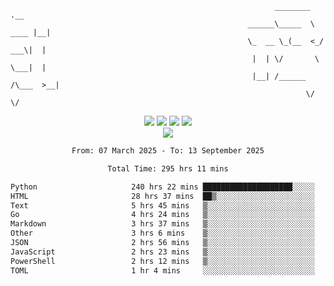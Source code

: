 ```
                                                           ________        .__ 
                                                     ______\_____  \  ____ |__|
                                                     \_  __ \_(__  <_/ ___\|  |
                                                      |  | \/       \  \___|  |
                                                      |__| /______  /\___  >__|
                                                                  \/     \/    
```

<div align="center">
  <img src="https://komarev.com/ghpvc/?username=r3ci&label=Profile%20views&color=000000&style=for-the-badge"/>
  <img src="https://img.shields.io/github/followers/R3CI?color=black&style=for-the-badge&logo=github&label=Follows"/>
  <img src="https://img.shields.io/github/stars/R3CI?color=black&style=for-the-badge&logo=github&label=Stars"/>
 
  <img src="https://github-widgetbox.vercel.app/api/profile?username=R3CI&data=followers,repositories,stars,commits&theme=rgb">
  <br>

  <img src="https://github-widgetbox.vercel.app/api/skills?languages=python,go,json&theme=rgb&includeNames=true">
  <br>
  
</p>

<!--START_SECTION:waka-->

```txt
From: 07 March 2025 - To: 13 September 2025

Total Time: 295 hrs 11 mins

Python                     240 hrs 22 mins ████████████████████░░░░░   80.58 %
HTML                       28 hrs 37 mins  ██▒░░░░░░░░░░░░░░░░░░░░░░   09.60 %
Text                       5 hrs 45 mins   ▒░░░░░░░░░░░░░░░░░░░░░░░░   01.93 %
Go                         4 hrs 24 mins   ▒░░░░░░░░░░░░░░░░░░░░░░░░   01.48 %
Markdown                   3 hrs 37 mins   ▒░░░░░░░░░░░░░░░░░░░░░░░░   01.21 %
Other                      3 hrs 6 mins    ▒░░░░░░░░░░░░░░░░░░░░░░░░   01.04 %
JSON                       2 hrs 56 mins   ▒░░░░░░░░░░░░░░░░░░░░░░░░   00.99 %
JavaScript                 2 hrs 23 mins   ▒░░░░░░░░░░░░░░░░░░░░░░░░   00.80 %
PowerShell                 2 hrs 12 mins   ▒░░░░░░░░░░░░░░░░░░░░░░░░   00.74 %
TOML                       1 hr 4 mins     ░░░░░░░░░░░░░░░░░░░░░░░░░   00.36 %
```

<!--END_SECTION:waka-->
